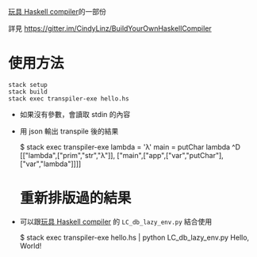 [玩具 Haskell compiler][compiler]的一部份

詳見 https://gitter.im/CindyLinz/BuildYourOwnHaskellCompiler

# 使用方法

    stack setup
    stack build
    stack exec transpiler-exe hello.hs

- 如果沒有參數，會讀取 stdin 的內容

- 用 json 輸出 transpile 後的結果

    $ stack exec transpiler-exe
    lambda = 'λ'
    main = putChar lambda
    ^D
    [["lambda",["prim","str","λ"]],
     ["main",["app",["var","putChar"],["var","lambda"]]]]
    # 重新排版過的結果

- 可以跟[玩具 Haskell compiler][compiler] 的 `LC_db_lazy_env.py` 結合使用

    $ stack exec transpiler-exe hello.hs | python LC_db_lazy_env.py
    Hello, World!

[compiler]: https://github.com/op8867555/BYOHC
